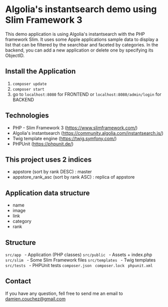 # Algolia's instantsearch demo using Slim Framework 3

This demo application is using Algolia's instantsearch with the PHP framework Slim.
It uses some Apple applications sample data to display a list that can be filtered by the searchbar and faceted by categories.
In the backend, you can add a new application or delete one by specifying its ObjectID.

## Install the Application
1. ```composer update ```
2. ```composer start ```
3. go to ```localhost:8080``` for FRONTEND or ```localhost:8080/admin/login``` for BACKEND

## Technologies
* PHP - Slim Framework 3 (https://www.slimframework.com/)
* Algolia's instantsearch (https://community.algolia.com/instantsearch.js/)
* Twig template engine (https://twig.symfony.com/)
* PHPUnit (https://phpunit.de/)

## This project uses 2 indices
* appstore (sort by rank DESC) : master
* appstore_rank_asc (sort by rank ASC) : replica of appstore

## Application data structure
* name
* image
* link
* category
* rank

## Structure
```src/app ``` - Application (PHP classes)
```src/public ``` - Assets + index.php
```src/slim ``` - Some Slim Framework files
```src/templates ``` - Twig templates
```src/tests ``` - PHPUnit tests
```composer.json ```
```composer.lock ```
```phpunit.xml ```

## Contact
If you have any question, fell free to send me an email to damien.couchez@gmail.com